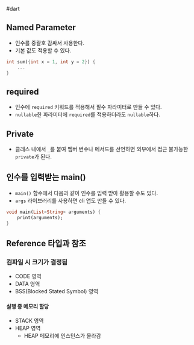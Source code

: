 #dart 

## Named Parameter
- 인수를 중괄호 감싸서 사용한다.
- 기본 값도 적용할 수 있다.

```dart
int sum({int x = 1, int y = 2}) {
	...
}
```

## required
- 인수에 `required` 키워드를 적용해서 필수 파라미터로 만들 수 있다.
- `nullable`한 파라미터에 `required`를 적용하더라도 `nullable`하다.

## Private
- 클래스 내에서 `_`를 붙여 멤버 변수나 메서드를 선언하면 외부에서 접근 불가능한 `private`가 된다.

## 인수를 입력받는 main()
- `main()` 함수에서 다음과 같이 인수를 입력 받아 활용할 수도 있다.
- `args` 라이브러리를 사용하면 cli 앱도 만들 수 있다.

```dart
void main(List<String> arguments) {
	print(arguments);
}
```

## Reference 타입과 참조

### 컴파일 시 크기가 결정됨
- CODE 영역
- DATA 영역
- BSS(Blocked Stated Symbol) 영역

#### 실행 중 메모리 할당
- STACK 영역
- HEAP 영역
	- HEAP 메모리에 인스턴스가 올라감